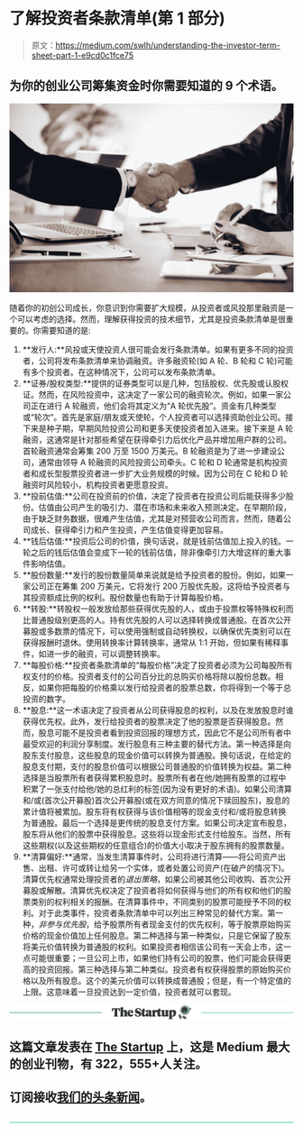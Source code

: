 # 了解投资者条款清单(第 1 部分)

> 原文：<https://medium.com/swlh/understanding-the-investor-term-sheet-part-1-e9cd0c1fce75>

## 为你的创业公司筹集资金时你需要知道的 9 个术语。

![](img/28a7d3d34e6ebc14f70086a35ff00845.png)

随着你的初创公司成长，你意识到你需要扩大规模，从投资者或风投那里融资是一个可以考虑的选择。然而，理解获得投资的技术细节，尤其是投资条款清单是很重要的。你需要知道的是:

1.  **发行人:**风投或天使投资人很可能会发行条款清单。如果有更多不同的投资者，公司将发布条款清单来协调融资。许多融资轮(如 A 轮、B 轮和 C 轮)可能有多个投资者。在这种情况下，公司可以发布条款清单。
2.  **证券/股权类型:**提供的证券类型可以是几种，包括股权、优先股或认股权证。然而，在风险投资中，这决定了一家公司的融资轮次。例如，如果一家公司正在进行 A 轮融资，他们会将其定义为“A 轮优先股”。资金有几种类型或“轮次”。首先是家庭/朋友或天使轮，个人投资者可以选择资助创业公司。接下来是种子期，早期风险投资公司和更多天使投资者加入进来。接下来是 A 轮融资，这通常是针对那些希望在获得牵引力后优化产品并增加用户群的公司。首轮融资通常会筹集 200 万至 1500 万美元。B 轮融资是为了进一步建设公司，通常由领导 A 轮融资的风险投资公司牵头。C 轮和 D 轮通常是机构投资者和成长型股票投资者进一步扩大业务规模的时候。因为公司在 C 轮和 D 轮融资时风险较小，机构投资者更愿意投资。
3.  **投前估值:**公司在投资前的价值，决定了投资者在投资公司后能获得多少股份。估值由公司产生的吸引力、潜在市场和未来收入预测决定。在早期阶段，由于缺乏财务数据，很难产生估值，尤其是对预营收公司而言。然而，随着公司成长、获得牵引力和产生投资，产生估值变得更加容易。
4.  **钱后估值:**投资后公司的价值，换句话说，就是钱前估值加上投入的钱。一轮之后的钱后估值会变成下一轮的钱前估值，除非像牵引力大增这样的重大事件影响估值。
5.  **股份数量:**发行的股份数量简单来说就是给予投资者的股份。例如，如果一家公司正在筹集 200 万美元，它将发行 200 万股优先股。这将给予投资者与其投资额成比例的权利。股份数量也有助于计算每股价格。
6.  **转股:**转股权一般发放给那些获得优先股的人，或由于投票权等特殊权利而比普通股级别更高的人。持有优先股的人可以选择转换成普通股。在首次公开募股或多数票的情况下，可以使用强制或自动转换权，以确保优先类别可以在获得报酬时退休。使用转换率计算转换率，通常从 1:1 开始，但如果有稀释事件，如进一步的融资，可以调整转换率。
7.  **每股价格:**投资者条款清单的“每股价格”决定了投资者必须为公司每股所有权支付的价格。投资者支付的公司百分比的总购买价格将除以股份总数。相反，如果你把每股的价格乘以发行给投资者的股票总数，你将得到一个等于总投资的数字。
8.  **股息:**这一术语决定了投资者从公司获得股息的权利，以及在发放股息时谁获得优先权。此外，发行给投资者的股票决定了他的股票是否获得股息。然而，股息可能不是投资者看到投资回报的理想方式，因此它不是公司所有者中最受欢迎的利润分享制度。发行股息有三种主要的替代方法。第一种选择是向股东支付股息，这些股息的现金价值可以转换为普通股。换句话说，在给定的股息支付期，支付的股息价值可以根据公司普通股的价值转换为权益。第二种选择是当股票所有者获得累积股息时。股票所有者在他/她拥有股票的过程中积累了一张支付给他/她的总红利的标签(因为没有更好的术语)。如果公司清算和/或(首次公开募股)首次公开募股(或在双方同意的情况下赎回股东)，股息的累计值将被累加。股东将有权获得与该价值相等的现金支付和/或将股息转换为普通股。最后一个选择是更传统的股息支付方案。如果公司决定宣布股息，股东将从他们的股票中获得股息。这些将以现金形式支付给股东。当然，所有这些期权(以及这些期权的任意组合)的价值大小取决于股东拥有的股票数量。
9.  **清算偏好:**通常，当发生清算事件时，公司将进行清算——将公司资产出售、出租、许可或转让给另一个实体，或者处置公司资产(在破产的情况下)。清算优先权通常处理投资者的*退出策略*，如果公司被其他公司收购、首次公开募股或解散。清算优先权决定了投资者将如何获得与他们的所有权和他们的股票类别的权利相关的报酬。在清算事件中，不同类别的股票可能授予不同的权利。对于此类事件，投资者条款清单中可以列出三种常见的替代方案。第一种，*非参与优先股*，给予股票所有者现金支付的优先权利，等于股票原始购买价格的现金价值加上任何股息。第二种选择与第一种类似，只是它保留了股东将美元价值转换为普通股的权利。如果投资者相信该公司有一天会上市，这一点可能很重要；一旦公司上市，如果他们持有公司的股票，他们可能会获得更高的投资回报。第三种选择与第二种类似。投资者有权获得股票的原始购买价格以及所有股息。这个的美元价值可以转换成普通股；但是，有一个特定值的上限。这意味着一旦投资达到一定价值，投资者就可以套现。

[![](img/308a8d84fb9b2fab43d66c117fcc4bb4.png)](https://medium.com/swlh)

## 这篇文章发表在 [The Startup](https://medium.com/swlh) 上，这是 Medium 最大的创业刊物，有 322，555+人关注。

## 订阅接收[我们的头条新闻](http://growthsupply.com/the-startup-newsletter/)。

[![](img/b0164736ea17a63403e660de5dedf91a.png)](https://medium.com/swlh)